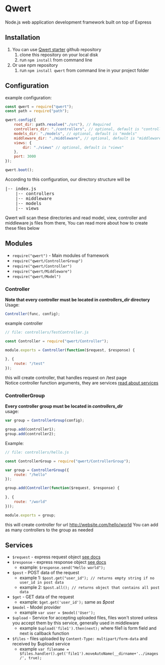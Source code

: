 # Qwert
Node.js web application development framework built on top of Express

## Installation
1. You can use [Qwert starter](https://github.com/gtabat/QwertStarter) github repository
    1. clone this repository on your local disk
    2. run `npm install` from command line
2. Or use npm repository
    1. run `npm install qwert` from command line in your project folder

## Configuration
example configuration:

```javascript
const qwert = require("qwert");
const path = require("path");

qwert.config({
    root_dir: path.resolve("./src"), // Required
    controllers_dir: "./controllers", // optional, default is "controllers"
    models_dir: "./models", // optional, default is "models"
    middleware_dir: "./middleware", // optional, default is "middleware"
    views: {
        dir: "./views" // optional, default is "views"
    },
    port: 3000
});

qwert.boot();
```
According to this configuration, our directory structure will be

<pre>
|-- index.js
    |-- controllers
    |-- middleware
    |-- models
    |-- views
</pre>

Qwert will scan these directories and read model, view, controller and middleware js files from there, You can read more about how to create these files below

## Modules
- `require("qwert")` - Main modules of framework
- `require("qwert/ControllerGroup")`
- `require("qwert/Controller")`
- `require("qwert/Middleware")`
- `require("qwert/Model")`

### Controller
**Note that every controller must be located in *controllers_dir* directory**<br>
Usage:
```javascript
Controller(func, config);
```
example controller<br>
```javascript
// file: controllers/TestController.js

const Controller = require("qwert/Controller");

module.exports = Controller(function($request, $response) {
  
}, {
    route: "/test"
});
```
this will create controller, that handles request on /test page<br>
Notice controller function arguments, they are services [read about services](#services)

### ControllerGroup
**Every controller group must be located in *controllers_dir***<br>
usage:
```javascript
var group = ControllerGroup(config);

group.add(controller1);
group.add(controller2);
```

Example:
```javascript
// file: controllers/hello.js

const ControllerGroup = require("qwert/ControllerGroup");

var group = ControllerGroup({
    route: "/hello"
});

group.add(Controller(function($request, $response) {
    
}, {
    route: "/world"
}));

module.exports = group;
```
this will create controller for url http://website.com/hello/world
You can add as many controllers to the group as needed


## Services
- `$request` - express request object [see docs](#)
- `$response` - express response object [see docs](#)
    * example: `$response.send("Hello world");`
- `$post` - POST data of the request
    * example 1: `$post.get("user_id"); // returns empty string if no user_id in post data`
    * example 2: `$post.all(); // returns object that contains all post data`
- `$get` - GET data of the request
    * example: `$get.get('user_id');` same as *$post*
- `$model` - Model provider
    * example `var user = $model('User');`
- `$upload` - Service for accepting uploaded files, files won't stored unless you accept them by this service, generally used in middleware
    * example `$upload('file1').then(next);` where file1 is form field and next is callback function
- `$files` - files uploaded by `Content-Type: multipart/form-data` and received by $upload service
    * example `var filename = $files.handler().get('file1').moveAutoName(__dirname+'../images/', true);`
    
